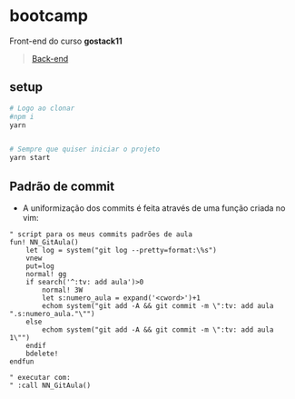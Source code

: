 # bootcamp

Front-end do curso **gostack11**

> [Back-end](https://github.com/nenitf/ead_js_rocketseat_gostack11-aula-backend-gobarber)

## setup

```sh
# Logo ao clonar
#npm i
yarn


# Sempre que quiser iniciar o projeto
yarn start
```

## Padrão de commit

- A uniformização dos commits é feita através de uma função criada no vim:

```vim
" script para os meus commits padrões de aula
fun! NN_GitAula()
    let log = system("git log --pretty=format:\%s")
    vnew
    put=log
    normal! gg
    if search('^:tv: add aula')>0
        normal! 3W
        let s:numero_aula = expand('<cword>')+1
        echom system("git add -A && git commit -m \":tv: add aula ".s:numero_aula."\"")
    else
        echom system("git add -A && git commit -m \":tv: add aula 1\"")
    endif
    bdelete!
endfun

" executar com:
" :call NN_GitAula()
```
